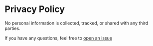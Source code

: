 # Privacy Policy

No personal information is collected, tracked, or shared with any third parties.

If you have any questions, feel free to [open an issue](https://github.com/farhan2077/github-readme-toc/issues/new)
